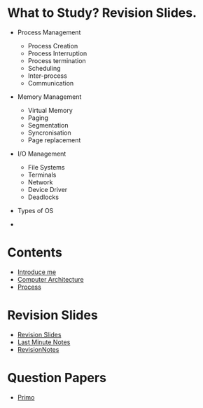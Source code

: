 <!-- TITLE: Operating Systems -->
<!-- SUBTITLE: A quick view for Operating Systems -->


# What to Study? Revision Slides.
* Process Management
	* Process Creation
	* Process Interruption
	* Process termination
	* Scheduling
	* Inter-process
	* Communication
* Memory Management
	* Virtual Memory
	* Paging
	* Segmentation
	* Syncronisation
	* Page replacement
* I/O Management
	* File Systems
	* Terminals
	* Network
	* Device Driver
	* Deadlocks

* Types of OS
* 

# Contents
* [Introduce me](/operating-systems/intro)
* [Computer Architecture](/operating-systems/computer-architecture)
* [Process](/operating-systems/processes)

# Revision Slides
* [Revision Slides](/uploads/os-revision-slides.pdf "Os Revision Slides")
* [Last Minute Notes](/operating-systems/lmn)
* [RevisionNotes](https://www.google.co.uk/url?sa=t&source=web&rct=j&url=http://www.svecw.edu.in/Docs%255CCSEOSLNotes2013.pdf&ved=2ahUKEwiOuv31wdHeAhWMCMAKHa_ZAZgQFjAAegQIBBAB&usg=AOvVaw3uI0WXOuFWzUqkef_LvwzG)
# Question Papers
* [Primo](http://primo.abdn.ac.uk/primo_library/libweb/action/search.do?fn=search&ct=search&initialSearch=true&mode=Basic&tab=all_tab&indx=1&dum=true&srt=rank&vid=ABN_VU1&frbg=&tb=t&vl%28freeText0%29=CS3026&scp.scps=scope%3A%28ALL%29%2Cprimo_central_multiple_fe)